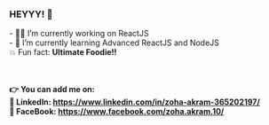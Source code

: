 ### HEYYY! 👋
<link rel="stylesheet" href="https://cdnjs.cloudflare.com/ajax/libs/font-awesome/4.7.0/css/font-awesome.min.css">
- 👩‍💻 I’m currently working on ReactJS<br>
- 🌱 I’m currently learning Advanced ReactJS and NodeJS<br>
💥 Fun fact: <b>Ultimate Foodie!!<b>
  <br>
  <br>
  <br>
  
👉 You can add me on:<br>
🔵 LinkedIn: https://www.linkedin.com/in/zoha-akram-365202197/ <br> 
🔴 FaceBook: https://www.facebook.com/zoha.akram.10/ <br>

